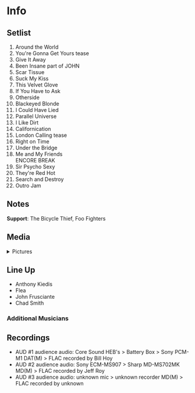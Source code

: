 # Info

## Setlist

1. Around the World
2. You're Gonna Get Yours tease
3. Give It Away
4. Been Insane part of JOHN
5. Scar Tissue
6. Suck My Kiss
7. This Velvet Glove
8. If You Have to Ask
9. Otherside
10. Blackeyed Blonde
11. I Could Have Lied
12. Parallel Universe
13. I Like Dirt
14. Californication
15. London Calling tease
16. Right on Time
17. Under the Bridge
18. Me and My Friends
<br> ENCORE BREAK
19. Sir Psycho Sexy
20. They're Red Hot
21. Search and Destroy
22. Outro Jam

## Notes

**Support**: The Bicycle Thief, Foo Fighters

## Media 

<details>
  <summary>Pictures</summary>
  <!--<img alt="Setlist" title="Setlist" src="_.jpg" height="200" />
  <img alt="Clipping" title="Clipping" src="_.jpg" height="200" />
  <img alt="Flyer" title="Flyer" src="_.jpg" height="200" />-->
</details>

## Line Up

* Anthony Kiedis
* Flea
* John Frusciante
* Chad Smith

### Additional Musicians

## Recordings

* AUD #1 audience audio: Core Sound HEB's > Battery Box > Sony PCM-M1 DAT(M) > FLAC recorded by Bill Hoy  
* AUD #2 audience audio: Sony ECM-MS907 > Sharp MD-MS702MK MD(M) > FLAC recorded by Jeff Roy  
* AUD #3 audience audio: unknown mic > unknown recorder MD(M) > FLAC recorded by unknown
